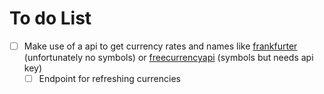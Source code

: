 # To do List

- [ ] Make use of a api to get currency rates and names like [frankfurter](https://www.frankfurter.app/) (unfortunately no symbols) or [freecurrencyapi](https://freecurrencyapi.com/docs/latest#request-parameters) (symbols but needs api key)
  - [ ] Endpoint for refreshing currencies
